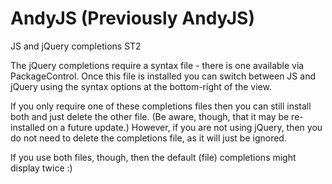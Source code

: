 AndyJS (Previously AndyJS)
======

JS and jQuery completions ST2

The jQuery completions require a syntax file - there is one available via PackageControl. 
Once this file is installed you can switch between JS and jQuery using the syntax options 
at the bottom-right of the view.

If you only require one of these completions files then you can still install both and 
just delete the other file. (Be aware, though, that it may be re-installed on a future update.)
However, if you are not using jQuery, then you do not need to delete the completions file, as 
it will just be ignored.

If you use both files, though, then the default (file) completions might display twice :)